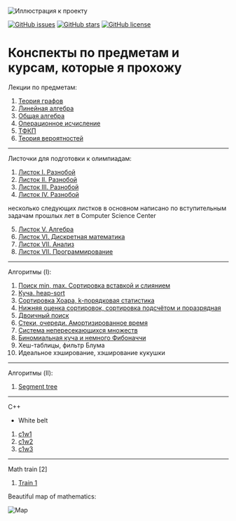 ![Иллюстрация к проекту](https://github.com/qnbhd/cs-mat/blob/master/logo.png)

[![GitHub issues](https://img.shields.io/github/issues/qnbhd/cs-mat?style=for-the-badge)](https://github.com/qnbhd/cs-mat/issues)  [![GitHub stars](https://img.shields.io/github/stars/qnbhd/cs-mat?style=for-the-badge)](https://github.com/qnbhd/cs-mat/stargazers) [![GitHub license](https://img.shields.io/github/license/qnbhd/cs-mat?style=for-the-badge)](https://github.com/qnbhd/cs-mat/blob/master/LICENSE)
# Конспекты по предметам и курсам, которые я прохожу

Лекции по предметам:

1. [Теория графов](https://github.com/qnbhd/Conspects/blob/master/conspects/GraphsTheory.pdf "теория графов")
2. [Линейная алгебра](https://github.com/qnbhd/Conspects/blob/master/conspects/LinearAlgebra.pdf)
3. [Общая алгебра](https://github.com/qnbhd/Conspects/blob/master/conspects/Algebra.pdf "алгебра")
4. [Операционное исчисление](https://github.com/qnbhd/Conspects/blob/master/conspects/OperationalAnalysis.pdf "операционное исчисление")
5. [ТФКП](https://github.com/qnbhd/Conspects/blob/master/conspects/TFKP.pdf)
6. [Теория вероятностей](https://github.com/qnbhd/Conspects/blob/master/conspects/ProbabilityTheory.pdf)

---

Листочки для подготовки к олимпиадам:


1. [Листок I. Разнобой](https://github.com/qnbhd/Conspects/blob/master/olymp/paper1.pdf "листок 1")
2. [Листок II. Разнобой](https://github.com/qnbhd/Conspects/blob/master/olymp/paper2.pdf "листок 2")
3. [Листок III. Разнобой](https://github.com/qnbhd/Conspects/blob/master/olymp/paper3.pdf "листок 3")
4. [Листок IV. Разнобой](https://github.com/qnbhd/Conspects/blob/master/olymp/paper4.pdf "листок 4")

несколько следующих листков в основном написано по вступительным задачам прошлых лет в Computer Science Center

5. [Листок V. Алгебра](https://github.com/qnbhd/Conspects/blob/master/olymp/paper5.pdf)
6. [Листок VI. Дискретная математика](https://github.com/qnbhd/Conspects/blob/master/olymp/paper6.pdf)
7. [Листок VII. Анализ](https://github.com/qnbhd/Conspects/blob/master/olymp/paper7.pdf)
8. [Листок VII. Программирование](https://github.com/qnbhd/Conspects/blob/master/olymp/paper8.pdf)

---

Алгоритмы (I):

1. [Поиск min, max. Сортировка вставкой и слиянием](https://github.com/qnbhd/cs-mat/blob/master/algorithmsrithmsrithms/AaSD_L1.ipynb)
2. [Куча. heap-sort](https://github.com/qnbhd/cs-mat/blob/master/algorithmsrithmsrithms/AaSD_L2.ipynb)
3. [Сортировка Хоара, k-порядковая статистика](https://github.com/qnbhd/cs-mat/blob/master/algorithmsrithmsrithms/AaSD_L3.ipynb)
4. [Нижняя оценка сортировок, сортировка подсчётом и поразрядная](https://github.com/qnbhd/cs-mat/blob/master/algorithmsrithmsrithms/AaSD_L4.ipynb)
5. [Двоичный поиск](https://github.com/qnbhd/cs-mat/blob/master/algorithmsrithmsrithms/AaSD_L5.ipynb)
6. [Стеки, очереди. Амортизированное время](https://github.com/qnbhd/cs-mat/blob/master/algorithmsrithmsrithms/AaSD_L6.ipynb)
7. [Система непересекающихся множеств](https://github.com/qnbhd/cs-mat/blob/master/algorithmsrithmsrithms/AaSD_L7.ipynb)
8. [Биномиальная куча и немного Фибоначчи](https://github.com/qnbhd/cs-mat/blob/master/algorithmsrithmsrithms/AaSD_L8.ipynb)
9. Хеш-таблицы, фильтр Блума
10. Идеальное хэширование, хэширование кукушки
---

Алгоритмы (II):

1. [Segment tree](https://github.com/qnbhd/cs-mat/tree/master/algorithmsrithmsrithms/aasd-imp/segment-tree) 

---

C++ 

* White belt

1) [c1w1](https://github.com/qnbhd/cs-mat/blob/master/cpp-white-belt/c1w1.pdf)
2) [c1w2](https://github.com/qnbhd/cs-mat/blob/master/cpp-white-belt/c1w2.pdf)
3) [c1w3](https://github.com/qnbhd/cs-mat/blob/master/cpp-white-belt/c1w3.pdf)
---

Math train [2]

1) [Train 1](https://github.com/qnbhd/cs-mat/blob/master/olymp/train1.pdf)

Beautiful map of mathematics:

![Map](https://i.postimg.cc/TPnTxcBm/math-map.jpg)
